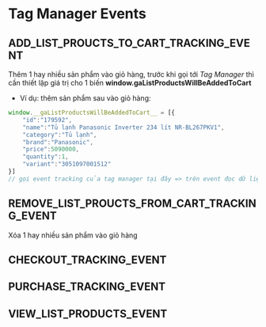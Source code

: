 # Tag Manager Events
## ADD_LIST_PROUCTS_TO_CART_TRACKING_EVENT
Thêm 1 hay nhiều sản phẩm vào giỏ hàng, trước khi gọi tới *Tag Manager* thì cần thiết lập giá trị cho 1 biến **window.__gaListProductsWillBeAddedToCart__**
- Ví dụ: thêm sản phẩm sau vào giỏ hàng:
```javascript
window.__gaListProductsWillBeAddedToCart__ = [{
    "id":"179592",
    "name":"Tủ lạnh Panasonic Inverter 234 lít NR-BL267PKV1",
    "category":"Tủ lạnh",
    "brand":"Panasonic",
    "price":5090000,
    "quantity":1,
    "variant":"3051097001512"
}]
// gọi event tracking của tag manager tại đây => trên event đọc dữ liệu từ biến window.__gaListProductsWillBeAddedToCart__ và tiến hành tracking
```
## REMOVE_LIST_PROUCTS_FROM_CART_TRACKING_EVENT
Xóa 1 hay nhiều sản phẩm vào giỏ hàng
## CHECKOUT_TRACKING_EVENT
## PURCHASE_TRACKING_EVENT
## VIEW_LIST_PRODUCTS_EVENT
